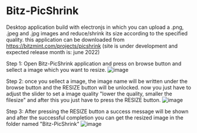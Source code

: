# Bitz-PicShrink

Desktop application build with electronjs in which you can upload a .png, .jpeg and .jpg images and reduce/shrink its size according to the specified quality.
this application can be downloaded from https://bitzmint.com/projects/picshrink (site is under development and expected release month is: june 2022)

Step 1: Open Bitz-PicShrink application and press on browse button and sellect a image which you want to resize.
![image](https://user-images.githubusercontent.com/67374046/163779740-e77609df-2152-4246-9190-03d77907913b.png)


Step 2: once you sellect a image, the image name will be written under the browse button and the RESIZE button will be unlocked. 
now you just have to adjust the slider to set a image quality "lower the quality, smaller the filesize" and after this you just have to press the RESIZE button.
![image](https://user-images.githubusercontent.com/67374046/163780084-90abcf6d-69a6-45b2-aec8-fb08cb89490f.png)


Step 3: After pressing the RESIZE button a success message will be shown and after the successful completion you can get the resized image in the folder named "Bitz-PicShrink"
![image](https://user-images.githubusercontent.com/67374046/163781653-b750ab17-63b3-4dfd-9f15-ec3e5ab19720.png)
